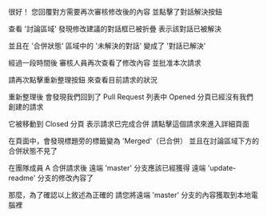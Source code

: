 很好！
您回覆對方需要再次審核修改後的內容
並點擊了對話解決按鈕

查看 '討論區域' 
發現修改建議的對話框已被折疊
表示該對話已被解決

並且在 '合併狀態' 區域中的
'未解決的對話' 變成了 '對話已解決'

經過一段時間後
審核人員再次查看了修改內容
並批准本次請求

請再次點擊重新整理按鈕
來查看目前請求的狀況

重新整理後
會發現我們回到了 Pull Request 列表中
Opened 分頁已經沒有我們創建的請求

它被移動到 Closed 分頁
表示請求已完成合併
請點擊這個請求來進入詳細頁面

在頁面中，會發現標題旁的標籤變為 'Merged'（已合併）
並且在討論區域下方的合併狀態不見了

在團隊成員 A 合併請求後
遠端 'master' 分支應該已經獲得
遠端 'update-readme' 分支的修改內容了

那麼，為了確認以上敘述為正確的
請您將遠端 'master' 分支的內容獲取到本地電腦裡